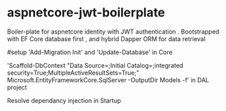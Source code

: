 # aspnetcore-jwt-boilerplate
Boiler-plate for aspnetcore identity with JWT authentication . Bootstrapped with EF Core database first , and hybrid Dapper ORM for data retrieval 

#setup
'Add-Migration Init' and 'Update-Database' in Core 

'Scaffold-DbContext "Data Source=<source>;Initial Catalog=<db name>;integrated security=True;MultipleActiveResultSets=True;" Microsoft.EntityFrameworkCore.SqlServer -OutputDir Models -f'
in DAL project 

Resolve dependancy injection in Startup 
